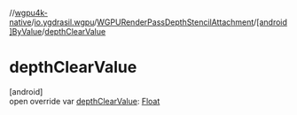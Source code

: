 //[wgpu4k-native](../../../../index.md)/[io.ygdrasil.wgpu](../../index.md)/[WGPURenderPassDepthStencilAttachment](../index.md)/[[android]ByValue](index.md)/[depthClearValue](depth-clear-value.md)

# depthClearValue

[android]\
open override var [depthClearValue](depth-clear-value.md): [Float](https://kotlinlang.org/api/core/kotlin-stdlib/kotlin/-float/index.html)